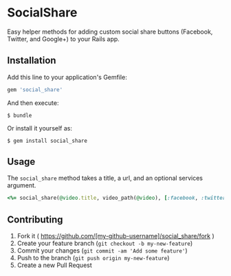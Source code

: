 # SocialShare

Easy helper methods for adding custom social share buttons (Facebook, Twitter, and Google+) to your Rails app.

## Installation

Add this line to your application's Gemfile:

```ruby
gem 'social_share'
```

And then execute:

    $ bundle

Or install it yourself as:

    $ gem install social_share

## Usage

The `social_share` method takes a title, a url, and an optional services argument.

```ruby
<%= social_share(@video.title, video_path(@video), [:facebook, :twitter, :google_plus]) %>
```

## Contributing

1. Fork it ( https://github.com/[my-github-username]/social_share/fork )
2. Create your feature branch (`git checkout -b my-new-feature`)
3. Commit your changes (`git commit -am 'Add some feature'`)
4. Push to the branch (`git push origin my-new-feature`)
5. Create a new Pull Request

